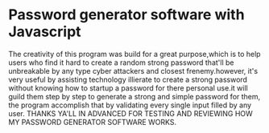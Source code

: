 #  Password generator software with Javascript
 The creativity of this program was build for a great purpose,which is to help users who find it hard to create a random  strong password that'll be unbreakable by any type cyber attackers and closest frenemy.however, it's very useful by assisting technology illierate to create a strong password without knowing how to startup a password for there personal use.it will guild them step by step to generate a strong and simple password for them, the program accomplish that by validating every single input filled by any user. THANKS YA'LL IN ADVANCED FOR TESTING AND REVIEWING HOW MY PASSWORD GENERATOR SOFTWARE WORKS.
